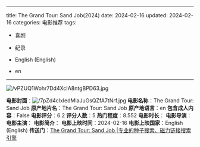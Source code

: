 
---
title: The Grand Tour: Sand Job(2024)
date: 2024-02-16
updated: 2024-02-16
categories: 电影推荐
tags:

- 喜剧
- 纪录

- English (English)
- en
---

<img src="https://image.tmdb.org/t/p/original/vPZUQ1Wohr7Dd4XcIA8ntgBPD63.jpg" alt="/vPZUQ1Wohr7Dd4XcIA8ntgBPD63.jpg" title="/vPZUQ1Wohr7Dd4XcIA8ntgBPD63.jpg">

**电影封面**：<img src="https://image.tmdb.org/t/p/w200/7pZd4clxIedMlaJuGsQZfA7tNrf.jpg" alt="/7pZd4clxIedMlaJuGsQZfA7tNrf.jpg" title="/7pZd4clxIedMlaJuGsQZfA7tNrf.jpg">
**电影名称**：The Grand Tour: Sand Job
**原产地片名**：The Grand Tour: Sand Job
**原产地语言**：en
**包含成人内容**：False
**电影评分**：6.2
**评分人数**：5
**热门程度**：8.552
**电影时长**：
**电影导演**：
**电影主演**：
**电影简介**：
**电影上映时间**：2024-02-16
**电影上映国家**：English (English)
**传送门**：[The Grand Tour: Sand Job |专业的种子搜索、磁力链接搜索引擎](https://movie.amd794.com:2083/?search=The%20Grand%20Tour%3A%20Sand%20Job&ordering=&mode=match_phrase&page_size=10&page=1)

